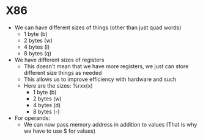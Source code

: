 # X86

- We can have different sizes of things (other than just quad words)
    - 1 byte (b)
    - 2 bytes (w)
    - 4 bytes (l)
    - 8 bytes (q)
- We have different sizes of registers 
    - This doesn't mean that we have more registers, we just can store different size things as needed
    - This allows us to improve efficiency with hardware and such
    - Here are the sizes: %rxx(x)
        - 1 byte (b)
        - 2 bytes (w)
        - 4 bytes (d)
        - 8 bytes (-)
- For operands:
    - We can now pass memory address in addition to values (That is why we have to use $ for values)
